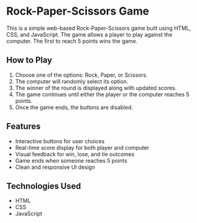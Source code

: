 # Rock-Paper-Scissors Game

This is a simple web-based Rock-Paper-Scissors game built using HTML, CSS, and JavaScript. The game allows a player to play against the computer. The first to reach 5 points wins the game.

## How to Play

1. Choose one of the options: Rock, Paper, or Scissors.
2. The computer will randomly select its option.
3. The winner of the round is displayed along with updated scores.
4. The game continues until either the player or the computer reaches 5 points.
5. Once the game ends, the buttons are disabled.

## Features

- Interactive buttons for user choices
- Real-time score display for both player and computer
- Visual feedback for win, lose, and tie outcomes
- Game ends when someone reaches 5 points
- Clean and responsive UI design

## Technologies Used

- HTML
- CSS
- JavaScript

